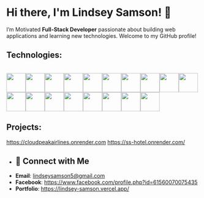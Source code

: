 # Hi there, I'm Lindsey Samson! 👋
I’m Motivated **Full-Stack Developer** passionate about building web applications and learning new technologies. Welcome to my GitHub profile!

## Technologies:
<br />
<div style="display: flex; flex-wrap: wrap; align-items: center;">
  <img  src="https://clipground.com/images/html5-logo-2.png" style="width: 50px;">
  <img  src="https://logospng.org/download/css-3/logo-css-3-2048.png" style="width: 50px;">
  <img  src="https://cdn.freebiesupply.com/logos/large/2x/logo-javascript-logo-png-transparent.png" style="width: 50px;">
  <img  src="https://logospng.org/download/typescript/typescript-4096.png" style="width: 50px;">
  <img  src="https://www.loopple.com/img/tailwind-logo-blue.png" style="width: 50px;">
  <img  src="https://nextsoftware.io/files/images/logos/main/reactjs-logo.png" style="width: 50px;">
  <img  src="https://cdn.freebiesupply.com/logos/large/2x/nodejs-icon-logo-png-transparent.png" style="width: 50px;">
  <img  src="https://nextsoftware.io/files/images/logos/main/reactjs-logo.png" style="width: 50px;">
  <img  src="https://tse4.mm.bing.net/th?id=OIP.0UsojviMWbEFZIyJOG_bLAHaHa&pid=Api&P=0&h=220" style="width: 50px;">
  <img  src="https://logodix.com/logo/283001.png" style="width: 50px;">
  <img  src="https://cdn.freebiesupply.com/logos/large/2x/php-1-logo-png-transparent.png" style="width: 50px;">
  <img  src="https://global-uploads.webflow.com/6047a9e35e5dc54ac86ddd90/63064f20c8f8b96768fdb934_bb1c95f3.png" style="width: 50px;">
  <img  src="https://cdn.prod.website-files.com/6047a9e35e5dc54ac86ddd90/63065002ce321b529d375e07_2e261bcd.png" style="width: 50px;">
  <img  src="https://upload.wikimedia.org/wikipedia/commons/thumb/1/1f/Python_logo_01.svg/640px-Python_logo_01.svg.png" style="width: 50px;">
  <img  src="https://cdn.freelogovectors.net/wp-content/uploads/2022/06/mui-logo-freelogovectors.net_.png" style="width: 50px;">
   <img  src="https://iconape.com/wp-content/files/ip/351824/png/socketio-logo.png" style="width: 50px;">
  <img  src="https://brandslogos.com/wp-content/uploads/images/large/mysql-logo-1.png" style="width: 50px;">
  <img  src="https://www.svgrepo.com/show/331488/mongodb.svg" style="width: 50px;">
</div>

## Projects:
https://cloudpeakairlines.onrender.com
https://ss-hotel.onrender.com/

- ## 🤝 Connect with Me
- **Email**: lindseysamson5@gmail.com
- **Facebook**: https://www.facebook.com/profile.php?id=61560070075435
- **Portfolio**: https://lindsey-samson.vercel.app/
